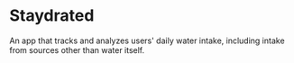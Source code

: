 # Staydrated

An app that tracks and analyzes users&#x27; daily water intake, including intake from sources other than water itself.
